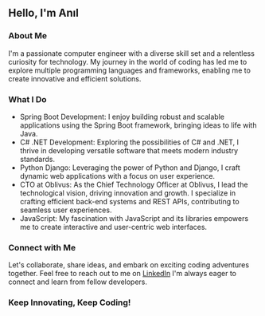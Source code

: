 ## Hello, I'm Anıl

### About Me

I'm a passionate computer engineer with a diverse skill set and a relentless curiosity for technology. My journey in the world of coding has led me to explore multiple programming languages and frameworks, enabling me to create innovative and efficient solutions.

### What I Do

- Spring Boot Development: I enjoy building robust and scalable applications using the Spring Boot framework, bringing ideas to life with Java.
- C# .NET Development: Exploring the possibilities of C# and .NET, I thrive in developing versatile software that meets modern industry standards.
- Python Django: Leveraging the power of Python and Django, I craft dynamic web applications with a focus on user experience.
- CTO at Oblivus: As the Chief Technology Officer at Oblivus, I lead the technological vision, driving innovation and growth. I specialize in crafting efficient back-end systems and REST APIs, contributing to seamless user experiences.
- JavaScript: My fascination with JavaScript and its libraries empowers me to create interactive and user-centric web interfaces.

### Connect with Me

Let's collaborate, share ideas, and embark on exciting coding adventures together. Feel free to reach out to me on [LinkedIn](https://www.linkedin.com/in/an%C4%B1l-ipeks%C3%BCmer/)  I'm always eager to connect and learn from fellow developers.

### Keep Innovating, Keep Coding!


<!--
**anilipeksumer/anilipeksumer** is a ✨ _special_ ✨ repository because its `README.md` (this file) appears on your GitHub profile.

Here are some ideas to get you started:

- 🔭 I’m currently working on ...
- 🌱 I’m currently learning ...
- 👯 I’m looking to collaborate on ...
- 🤔 I’m looking for help with ...
- 💬 Ask me about ...
- 📫 How to reach me: ...
- 😄 Pronouns: ...
- ⚡ Fun fact: ...
-->
